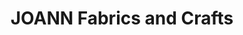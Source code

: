 ---
title: "JOANN Fabrics and Crafts"
url: /mayfield-heights/joann-fabrics-and-crafts/
shop: craft
---